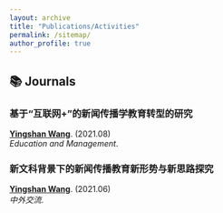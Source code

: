 ```yaml
---
layout: archive
title: "Publications/Activities"
permalink: /sitemap/
author_profile: true
---
```


## 📚 Journals  
### 基于“互联网+”的新闻传播学教育转型的研究  
<ins>**Yingshan Wang**</ins>. (2021.08)  
*Education and Management*.  

### 新文科背景下的新闻传播教育新形势与新思路探究 
<ins>**Yingshan Wang**</ins>. (2021.06)  
*中外交流*.  
